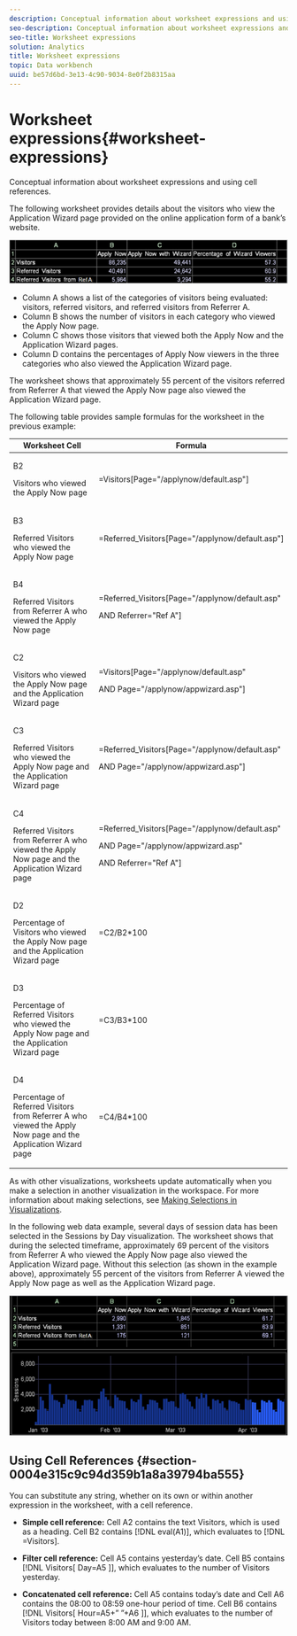 ```yaml
---
description: Conceptual information about worksheet expressions and using cell references.
seo-description: Conceptual information about worksheet expressions and using cell references.
seo-title: Worksheet expressions
solution: Analytics
title: Worksheet expressions
topic: Data workbench
uuid: be57d6bd-3e13-4c90-9034-8e0f2b8315aa
---
```


# Worksheet expressions{#worksheet-expressions}

Conceptual information about worksheet expressions and using cell references.

The following worksheet provides details about the visitors who view the Application Wizard page provided on the online application form of a bank’s website.

![](assets/client-wkst.png)

* Column A shows a list of the categories of visitors being evaluated: visitors, referred visitors, and referred visitors from Referrer A. 
* Column B shows the number of visitors in each category who viewed the Apply Now page. 
* Column C shows those visitors that viewed both the Apply Now and the Application Wizard pages. 
* Column D contains the percentages of Apply Now viewers in the three categories who also viewed the Application Wizard page.

The worksheet shows that approximately 55 percent of the visitors referred from Referrer A that viewed the Apply Now page also viewed the Application Wizard page.

The following table provides sample formulas for the worksheet in the previous example:

<table id="table_0F5EFDB58040465AB599E6BE93324822"> 
 <thead> 
  <tr> 
   <th colname="col1" class="entry"> Worksheet Cell </th> 
   <th colname="col2" class="entry"> Formula </th> 
  </tr> 
 </thead>
 <tbody> 
  <tr> 
   <td colname="col1"> <p>B2 </p> <p>Visitors who viewed the Apply Now page </p> </td> 
   <td colname="col2"> <p><span class="filepath"> =Visitors[Page="/applynow/default.asp"]</span> </p> </td> 
  </tr> 
  <tr> 
   <td colname="col1"> <p>B3 </p> <p>Referred Visitors who viewed the Apply Now page </p> </td> 
   <td colname="col2"> <p><span class="filepath"> =Referred_Visitors[Page="/applynow/default.asp"]</span> </p> </td> 
  </tr> 
  <tr> 
   <td colname="col1"> <p>B4 </p> <p>Referred Visitors from Referrer A who viewed the Apply Now page </p> </td> 
   <td colname="col2"> <p> <span class="filepath"> =Referred_Visitors[Page="/applynow/default.asp" </span> </p> <p> AND <span class="filepath"> Referrer="Ref A"]</span> </p> </td> 
  </tr> 
  <tr> 
   <td colname="col1"> <p>C2 </p> <p>Visitors who viewed the Apply Now page and the Application Wizard page </p> </td> 
   <td colname="col2"> <p> <span class="filepath"> =Visitors[Page="/applynow/default.asp" </span> </p> <p> AND <span class="filepath"> Page="/applynow/appwizard.asp"]</span> </p> </td> 
  </tr> 
  <tr> 
   <td colname="col1"> <p>C3 </p> <p>Referred Visitors who viewed the Apply Now page and the Application Wizard page </p> </td> 
   <td colname="col2"> <p> <span class="filepath"> =Referred_Visitors[Page="/applynow/default.asp" </span> </p> <p> AND <span class="filepath"> Page="/applynow/appwizard.asp"]</span> </p> </td> 
  </tr> 
  <tr> 
   <td colname="col1"> <p>C4 </p> <p>Referred Visitors from Referrer A who viewed the Apply Now page and the Application Wizard page </p> </td> 
   <td colname="col2"> <p> <span class="filepath"> =Referred_Visitors[Page="/applynow/default.asp"</span> </p> <p> AND <span class="filepath"> Page="/applynow/appwizard.asp"</span> </p> <p> AND <span class="filepath"> Referrer="Ref A"]</span> </p> </td> 
  </tr> 
  <tr> 
   <td colname="col1"> <p>D2 </p> <p>Percentage of Visitors who viewed the Apply Now page and the Application Wizard page </p> </td> 
   <td colname="col2"> <p><span class="filepath"> =C2/B2*100</span> </p> </td> 
  </tr> 
  <tr> 
   <td colname="col1"> <p>D3 </p> <p>Percentage of Referred Visitors who viewed the Apply Now page and the Application Wizard page </p> </td> 
   <td colname="col2"> <p><span class="filepath"> =C3/B3*100</span> </p> </td> 
  </tr> 
  <tr> 
   <td colname="col1"> <p>D4 </p> <p>Percentage of Referred Visitors from Referrer A who viewed the Apply Now page and the Application Wizard page </p> </td> 
   <td colname="col2"> <p><span class="filepath"> =C4/B4*100</span> </p> </td> 
  </tr> 
 </tbody> 
</table>

As with other visualizations, worksheets update automatically when you make a selection in another visualization in the workspace. For more information about making selections, see [Making Selections in Visualizations](../../../../home/c-get-started/c-vis/c-sel-vis/c-sel-vis.md#concept-012870ec22c7476e9afbf3b8b2515746).

In the following web data example, several days of session data has been selected in the Sessions by Day visualization. The worksheet shows that during the selected timeframe, approximately 69 percent of the visitors from Referrer A who viewed the Apply Now page also viewed the Application Wizard page. Without this selection (as shown in the example above), approximately 55 percent of the visitors from Referrer A viewed the Apply Now page as well as the Application Wizard page.

![](assets/client-exp.png)

## Using Cell References {#section-0004e315c9c94d359b1a8a39794ba555}

You can substitute any string, whether on its own or within another expression in the worksheet, with a cell reference.

* **Simple cell reference:** Cell A2 contains the text Visitors, which is used as a heading. Cell B2 contains [!DNL eval(A1)], which evaluates to [!DNL =Visitors]. 

* **Filter cell reference:** Cell A5 contains yesterday’s date. Cell B5 contains [!DNL Visitors[ Day=A5 ]], which evaluates to the number of Visitors yesterday. 

* **Concatenated cell reference:** Cell A5 contains today’s date and Cell A6 contains the 08:00 to 08:59 one-hour period of time. Cell B6 contains [!DNL Visitors[ Hour=A5+” ”+A6 ]], which evaluates to the number of Visitors today between 8:00 AM and 9:00 AM.


